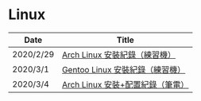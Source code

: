 # Linux

| Date | Title |
| ---- | ----- |
| 2020/2/29 | [Arch Linux 安裝紀錄（練習機）](/linux/arch_install_practice.md) |
| 2020/3/1  | [Gentoo Linux 安裝紀錄（練習機）](/linux/gentoo_install_practice.md) |
| 2020/3/4  | [Arch Linux 安裝+配置紀錄（筆電）](/linux/arch_install_notebook.md) |
